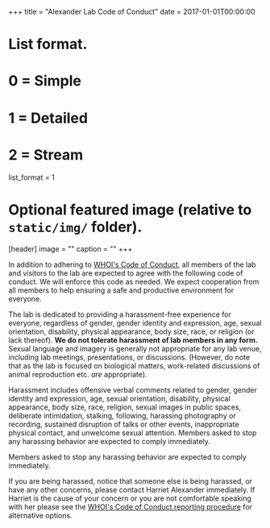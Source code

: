 +++
title = "Alexander Lab Code of Conduct"
date = 2017-01-01T00:00:00

# List format.
#   0 = Simple
#   1 = Detailed
#   2 = Stream
list_format = 1

# Optional featured image (relative to `static/img/` folder).
[header]
image = ""
caption = ""
+++

In addition to adhering to [WHOI's Code of Conduct](http://www.whoi.edu/website/institution-policy/index?ct=901&cid=1582), all members of the lab and visitors to the lab are expected to agree with the following code of conduct. We will enforce this code as needed. We expect cooperation from all members to help ensuring a safe and productive environment for everyone.

The lab is dedicated to providing a harassment-free experience for everyone, regardless of gender, gender identity and expression, age, sexual orientation, disability, physical appearance, body size, race, or religion (or lack thereof). **We do not tolerate harassment of lab members in any form.** Sexual language and imagery is generally not appropriate for any lab venue, including lab meetings, presentations, or discussions.  (However, do note that as the lab is focused on biological matters, work-related discussions of animal reproduction etc. *are* appropriate).

Harassment includes offensive verbal comments related to gender, gender identity and expression, age, sexual orientation, disability, physical appearance, body size, race, religion, sexual images in public spaces, deliberate intimidation, stalking, following, harassing photography or recording, sustained disruption of talks or other events, inappropriate physical contact, and unwelcome sexual attention. Members asked to stop any harassing behavior are expected to comply immediately.

Members asked to stop any harassing behavior are expected to comply immediately.

If you are being harassed, notice that someone else is being harassed, or have any other concerns, please contact Harriet Alexander immediately. If Harriet is the cause of your concern or you are not comfortable speaking with her please see the [WHOI's Code of Conduct reporting procedure](http://www.whoi.edu/website/institution-policy/index?ct=901&cid=1582#4) for alternative options.   
